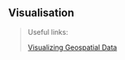 ## Visualisation 

> Useful links:
> 
> [Visualizing Geospatial Data](https://www.r-bloggers.com/2020/11/visualizing-geospatial-data-in-r-part-1-finding-loading-and-cleaning-data/)
> 
